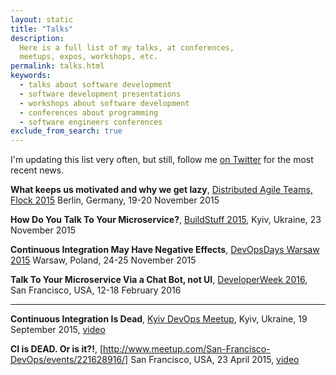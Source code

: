 ```yaml
---
layout: static
title: "Talks"
description:
  Here is a full list of my talks, at conferences,
  meetups, expos, workshops, etc.
permalink: talks.html
keywords:
  - talks about software development
  - software development presentations
  - workshops about software development
  - conferences about programming
  - software engineers conferences
exclude_from_search: true
---
```


I'm updating this list very often, but still,
follow me [on Twitter](https://www.twitter.com/yegor256)
for the most recent news.

**What keeps us motivated and why we get lazy**,
[Distributed Agile Teams, Flock 2015](http://distributed-agile-teams.org/workshops/)
Berlin, Germany,
19-20 November 2015

**How Do You Talk To Your Microservice?**,
[BuildStuff 2015](http://buildstuff.com.ua/),
Kyiv, Ukraine,
23 November 2015

**Continuous Integration May Have Negative Effects**,
[DevOpsDays Warsaw 2015](http://www.devopsdays.org/events/2015-warsaw/)
Warsaw, Poland,
24-25 November 2015

**Talk To Your Microservice Via a Chat Bot, not UI**,
[DeveloperWeek 2016](http://www.developerweek.com/),
San Francisco, USA,
12-18 February 2016

<hr/>

**Continuous Integration Is Dead**,
[Kyiv DevOps Meetup](http://www.meetup.com/Kyiv-DevOps/events/224967053/),
Kyiv, Ukraine,
19 September 2015,
[video](https://www.youtube.com/watch?v=2a2nWELIk-Y)

**CI is DEAD. Or is it?!**,
[http://www.meetup.com/San-Francisco-DevOps/events/221628916/]
San Francisco, USA,
23 April 2015,
[video](https://www.youtube.com/watch?v=3IXk5yEJMIs)
